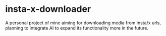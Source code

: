 # insta-x-downloader
A personal project of mine aiming for downloading media from insta/x urls, planning to integrate AI to expand its functionality more in the future.

